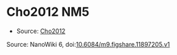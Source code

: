 <a name="material" />

# Cho2012 NM5
<script type="application/ld+json">
  {
    "@context": "https://schema.org/",
    "@type": "ChemicalSubstance",
    "@id": "https://egonw.github.io/nanowiki/nanowiki192.html#material",
    "http://purl.org/dc/terms/conformsTo":
      {
        "@type": "CreativeWork",
        "@id": "https://bioschemas.org/profiles/ChemicalSubstance/0.4-RELEASE/"
      },
    "identfier": "192",
    "name": "Cho2012 NM5",
    "url": "https://egonw.github.io/nanowiki/nanowiki192.html#material",
    "sameAs": "http://127.0.0.1/mediawiki/index.php/Special:URIResolver/Cho2012_NM5"
  }
</script>


* Source: [Cho2012](articleCho2012.md)


Source: NanoWiki 6, doi:[10.6084/m9.figshare.11897205.v1](https://doi.org/10.6084/m9.figshare.11897205.v1)
